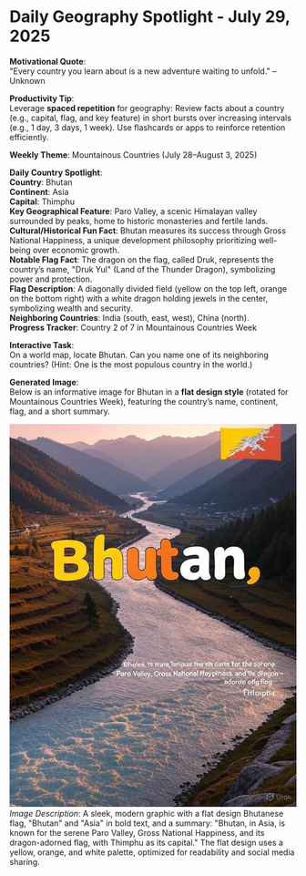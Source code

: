 # Daily Geography Spotlight - July 29, 2025

**Motivational Quote**:  
"Every country you learn about is a new adventure waiting to unfold." – Unknown

**Productivity Tip**:  
Leverage **spaced repetition** for geography: Review facts about a country (e.g., capital, flag, and key feature) in short bursts over increasing intervals (e.g., 1 day, 3 days, 1 week). Use flashcards or apps to reinforce retention efficiently.

**Weekly Theme**: Mountainous Countries (July 28–August 3, 2025)

**Daily Country Spotlight**:  
**Country**: Bhutan  
**Continent**: Asia  
**Capital**: Thimphu  
**Key Geographical Feature**: Paro Valley, a scenic Himalayan valley surrounded by peaks, home to historic monasteries and fertile lands.  
**Cultural/Historical Fun Fact**: Bhutan measures its success through Gross National Happiness, a unique development philosophy prioritizing well-being over economic growth.  
**Notable Flag Fact**: The dragon on the flag, called Druk, represents the country’s name, "Druk Yul" (Land of the Thunder Dragon), symbolizing power and protection.  
**Flag Description**: A diagonally divided field (yellow on the top left, orange on the bottom right) with a white dragon holding jewels in the center, symbolizing wealth and security.  
**Neighboring Countries**: India (south, east, west), China (north).  
**Progress Tracker**: Country 2 of 7 in Mountainous Countries Week

**Interactive Task**:  
On a world map, locate Bhutan. Can you name one of its neighboring countries? (Hint: One is the most populous country in the world.)

**Generated Image**:  
Below is an informative image for Bhutan in a **flat design style** (rotated for Mountainous Countries Week), featuring the country’s name, continent, flag, and a short summary.

![Bhutan Info Image](https://raw.githubusercontent.com/anirudhlohiya/AndroidBlog-Server/refs/heads/main/images/1_bhutan.jpg)  
*Image Description*: A sleek, modern graphic with a flat design Bhutanese flag, "Bhutan" and "Asia" in bold text, and a summary: "Bhutan, in Asia, is known for the serene Paro Valley, Gross National Happiness, and its dragon-adorned flag, with Thimphu as its capital." The flat design uses a yellow, orange, and white palette, optimized for readability and social media sharing.